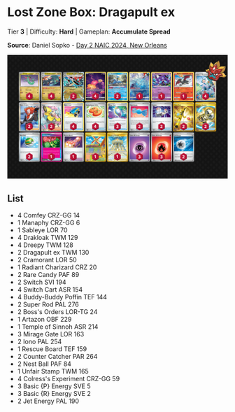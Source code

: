 # Lost Zone Box: Dragapult ex

Tier **3** | Difficulty: **Hard** | Gameplan: **Accumulate Spread**

**Source**: Daniel Sopko - [Day 2 NAIC 2024, New Orleans](https://limitlesstcg.com/decks/list/12021)

![decklist](../../!Images/Standard/11BRS-TWM/LZB%20Dragapult.png)

## List
* 4 Comfey CRZ-GG 14
* 1 Manaphy CRZ-GG 6
* 1 Sableye LOR 70
* 4 Drakloak TWM 129
* 4 Dreepy TWM 128
* 2 Dragapult ex TWM 130
* 2 Cramorant LOR 50
* 1 Radiant Charizard CRZ 20
* 2 Rare Candy PAF 89
* 2 Switch SVI 194
* 4 Switch Cart ASR 154
* 4 Buddy-Buddy Poffin TEF 144
* 2 Super Rod PAL 276
* 2 Boss's Orders LOR-TG 24
* 1 Artazon OBF 229
* 1 Temple of Sinnoh ASR 214
* 3 Mirage Gate LOR 163
* 2 Iono PAL 254
* 1 Rescue Board TEF 159
* 2 Counter Catcher PAR 264
* 2 Nest Ball PAF 84
* 1 Unfair Stamp TWM 165
* 4 Colress's Experiment CRZ-GG 59
* 3 Basic {P} Energy SVE 5
* 3 Basic {R} Energy SVE 2
* 2 Jet Energy PAL 190
